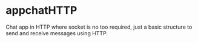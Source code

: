 # appchatHTTP
Chat app in HTTP where socket is no too required, just a basic structure to send and receive messages using HTTP. 
